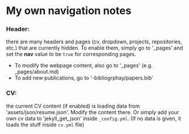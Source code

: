 # My own navigation notes

### Header:
there are many headers and pages (cv, dropdown, projects, repositories, etc.) that are currently hidden. To enable them, simply go to '_pages' and set the **nav** value to be `true` for corresponding pages.

- To modify the webpage content, also go to '_pages' (e.g. _pages/about.md)
- To add new publications, go to '-bibliogrphay/papers.bib'

### CV:

the current CV content (if enabled) is loading data from 'assets/json/resume.json'. Modify the content there. Or simply add your own cv data to 'jekyll_get_json' inside `_config.yml`. (If no data is given, it loads the stuff inside `cv.yml` file)
